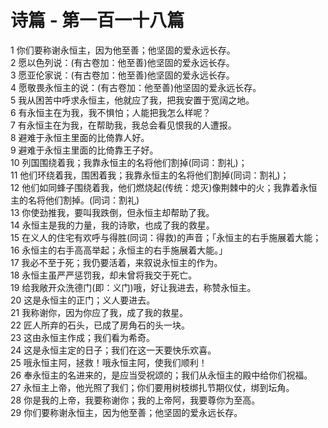 # 诗篇 - 第一百一十八篇
  
 1 你们要称谢永恒主，因为他至善；他坚固的爱永远长存。  
 2 愿以色列说：(有古卷加：他至善)他坚固的爱永远长存。  
 3 愿亚伦家说：(有古卷加：他至善)他坚固的爱永远长存。  
 4 愿敬畏永恒主的说：(有古卷加：他至善)他坚固的爱永远长存。  
 5 我从困苦中呼求永恒主，他就应了我，把我安置于宽阔之地。  
 6 有永恒主在为我，我不惧怕；人能把我怎么样呢？  
 7 有永恒主在为我，在帮助我，我总会看见恨我的人遭报。  
 8 避难于永恒主里面的比倚靠人好。  
 9 避难于永恒主里面的比倚靠王子好。  
 10 列国围绕着我；我靠永恒主的名将他们割掉(同词：割礼)；  
 11 他们环绕着我，围困着我；我靠永恒主的名将他们割掉(同词：割礼)；  
 12 他们如同蜂子围绕着我，他们燃烧起(传统：熄灭)像荆棘中的火；我靠着永恒主的名将他们割掉。(同词：割礼)  
 13 你使劲推我，要叫我跌倒，但永恒主却帮助了我。  
 14 永恒主是我的力量，我的诗歌，也成了我的救星。  
 15 在义人的住宅有欢呼与得胜(同词：得救)的声音；「永恒主的右手施展着大能；  
 16 永恒主的右手高高举起；永恒主的右手施展着大能。」  
 17 我必不至于死；我仍要活着，来叙说永恒主的作为。  
 18 永恒主虽严严惩罚我，却未曾将我交于死亡。  
 19 给我敞开众洗德门(即：义门)哦，好让我进去，称赞永恒主。  
 20 这是永恒主的正门；义人要进去。  
 21 我称谢你，因为你应了我，成了我的救星。  
 22 匠人所弃的石头，已成了房角石的头一块。  
 23 这由永恒主作成；我们看为希奇。  
 24 这是永恒主定的日子；我们在这一天要快乐欢喜。  
 25 哦永恒主阿，拯救！哦永恒主阿，使我们顺利！  
 26 奉永恒主的名进来的，是应当受祝颂的；我们从永恒主的殿中给你们祝福。  
 27 永恒主上帝，他光照了我们；你们要用树枝绑扎节期仪仗，绑到坛角。  
 28 你是我的上帝，我要称谢你；我的上帝阿，我要尊你为至高。  
 29 你们要称谢永恒主，因为他至善；他坚固的爱永远长存。